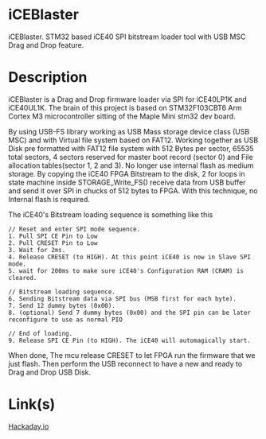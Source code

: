﻿# iCEBlaster

iCEBlaster. STM32 based iCE40 SPI bitstream loader tool with USB MSC Drag and Drop feature.

# Description

iCEBlaster is a Drag and Drop firmware loader via SPI for iCE40LP1K and iCE40UL1K. The brain of this project is based on STM32F103CBT6 Arm Cortex M3 microcontroller sitting of the Maple Mini stm32 dev board. 

By using USB-FS library working as USB Mass storage device class (USB MSC) and with Virtual file system based on FAT12. Working together as USB Disk pre formatted with FAT12 file system with 512 Bytes per sector, 65535 total sectors, 4 sectors reserved for master boot record (sector 0) and File allocation tables(sector 1, 2 and 3). No longer use internal flash as medium storage. 
By copying the iCE40 FPGA Bitstream to the disk, 2 for loops in state machine inside STORAGE_Write_FS() receive data from USB buffer and send it over SPI in chucks of 512 bytes to FPGA. With this technique, no Internal flash is required. 

The iCE40's Bitstream loading sequence is something like this 
```
// Reset and enter SPI mode sequence.
1. Pull SPI CE Pin to Low
2. Pull CRESET Pin to Low
3. Wait for 2ms.
4. Release CRESET (to HIGH). At this point iCE40 is now in Slave SPI mode.
5. wait for 200ms to make sure iCE40's Configuration RAM (CRAM) is cleared.

// Bitstream loading sequence.
6. Sending Bitstream data via SPI bus (MSB first for each byte).
7. Send 12 dummy bytes (0x00).
8. (optional) Send 7 dummy bytes (0x00) and the SPI pin can be later reconfigure to use as normal PIO

// End of loading.
9. Release SPI CE Pin (to HIGH). The iCE40 will automagically start.
```

When done, The mcu release CRESET to let FPGA run the firmware that we just flash. Then perform the USB reconnect to have a new and ready to Drag and Drop USB Disk.

# Link(s)

[Hackaday.io](https://hackaday.io/project/185263-iceblaster)
